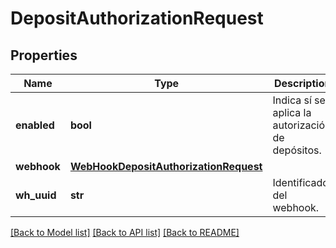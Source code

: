 # DepositAuthorizationRequest

## Properties
Name | Type | Description | Notes
------------ | ------------- | ------------- | -------------
**enabled** | **bool** | Indica sí se aplica la autorización de depósitos. | [optional] 
**webhook** | [**WebHookDepositAuthorizationRequest**](WebHookDepositAuthorizationRequest.md) |  | [optional] 
**wh_uuid** | **str** | Identificador del webhook. | [optional] 

[[Back to Model list]](../README.md#documentation-for-models) [[Back to API list]](../README.md#documentation-for-api-endpoints) [[Back to README]](../README.md)

